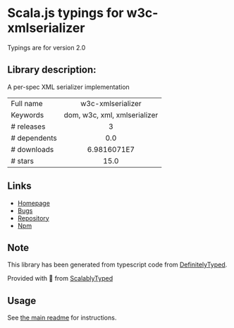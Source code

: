 
# Scala.js typings for w3c-xmlserializer

Typings are for version 2.0

## Library description:
A per-spec XML serializer implementation

|                    |                 |
| ------------------ | :-------------: |
| Full name          | w3c-xmlserializer |
| Keywords           | dom, w3c, xml, xmlserializer |
| # releases         | 3 |
| # dependents       | 0.0 |
| # downloads        | 6.9816071E7 |
| # stars            | 15.0 |

## Links
- [Homepage](https://github.com/jsdom/w3c-xmlserializer#readme)
- [Bugs](https://github.com/jsdom/w3c-xmlserializer/issues)
- [Repository](https://github.com/jsdom/w3c-xmlserializer)
- [Npm](https://www.npmjs.com/package/w3c-xmlserializer)
    


## Note
This library has been generated from typescript code from [DefinitelyTyped](https://definitelytyped.org).

Provided with :purple_heart: from [ScalablyTyped](https://github.com/oyvindberg/ScalablyTyped)

## Usage
See [the main readme](../../readme.md) for instructions.


